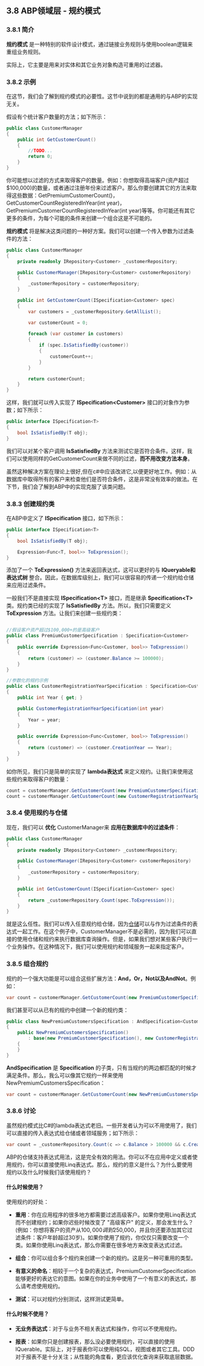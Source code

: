 ## 3.8 ABP领域层 - 规约模式

### 3.8.1 简介

**规约模式** 是一种特别的软件设计模式，通过链接业务规则与使用boolean逻辑来重组业务规则。

实际上，它主要是用来对实体和其它业务对象构造可重用的过滤器。

### 3.8.2 示例

在这节，我们会了解到规约模式的必要性。这节中说到的都是通用的与ABP的实现无关。

假设有个统计客户数量的方法；如下所示：

```csharp
public class CustomerManager
{
    public int GetCustomerCount()
    {
        //TODO...
        return 0;
    }
}
```

你可能想以过滤的方式来取得客户的数量。例如：你想取得高端客户(资产超过$100,000)的数量，或者通过注册年份来过滤客户。那么你要创建其它的方法来取得这些数据：GetPremiumCustomerCount()，GetCustomerCountRegisteredInYear(int year)，GetPremiumCustomerCountRegisteredInYear(int year)等等。你可能还有其它更多的条件，为每个可能的条件来创建一个组合这是不可能的。

**规约模式** 将是解决这类问题的一种好方案。我们可以创建一个传入参数为过滤条件的方法：

```csharp
public class CustomerManager
{
    private readonly IRepository<Customer> _customerRepository;

    public CustomerManager(IRepository<Customer> customerRepository)
    {
        _customerRepository = customerRepository;
    }

    public int GetCustomerCount(ISpecification<Customer> spec)
    {
        var customers = _customerRepository.GetAllList();

        var customerCount = 0;
        
        foreach (var customer in customers)
        {
            if (spec.IsSatisfiedBy(customer))
            {
                customerCount++;
            }
        }

        return customerCount;
    }
}
```

这样，我们就可以传入实现了 **ISpecification\<Customer\>** 接口的对象作为参数；如下所示：

```csharp
public interface ISpecification<T>
{
    bool IsSatisfiedBy(T obj);
}
```

我们可以对某个客户调用 **IsSatisfiedBy** 方法来测试它是否符合条件。这样，我们可以使用同样的GetCustomerCount来做不同的过滤，**而不用改变方法本身**。

虽然这种解决方案在理论上很好,但在c#中应该改进它,以便更好地工作。例如：从数据库中取得所有的客户来检查他们是否符合条件，这是非常没有效率的做法。在下节，我们会了解到ABP中的实现克服了该类问题。

### 3.8.3 创建规约类

在ABP中定义了 **ISpecification** 接口，如下所示：

```csharp
public interface ISpecification<T>
{
    bool IsSatisfiedBy(T obj);

    Expression<Func<T, bool>> ToExpression();
}
```

添加了一个 **ToExpression()** 方法来返回表达式，这可以更好的与 **IQueryable和表达式树** 整合。因此，在数据库级别上，我们可以很容易的传递一个规约给仓储来应用过滤条件。

一般我们不是直接实现 **ISpecification\<T\>** 接口，而是继承 **Specification\<T\>** 类。规约类已经的实现了 **IsSatisfiedBy** 方法。所以，我们只需要定义 **ToExpression** 方法。让我们来创建一些规约类：

```csharp

//假设客户资产超过$100,000+的是高级客户
public class PremiumCustomerSpecification : Specification<Customer>
{
    public override Expression<Func<Customer, bool>> ToExpression()
    {
        return (customer) => (customer.Balance >= 100000);
    }
}

//参数化的规约示例
public class CustomerRegistrationYearSpecification : Specification<Customer>
{
    public int Year { get; }

    public CustomerRegistrationYearSpecification(int year)
    {
        Year = year;
    }

    public override Expression<Func<Customer, bool>> ToExpression()
    {
        return (customer) => (customer.CreationYear == Year);
    }
}
```

如你所见，我们只是简单的实现了 **lambda表达式** 来定义规约。让我们来使用这些规约来取得客户的数量：

```csharp
count = customerManager.GetCustomerCount(new PremiumCustomerSpecification());
count = customerManager.GetCustomerCount(new CustomerRegistrationYearSpecification(2017));
```

### 3.8.4 使用规约与仓储

现在，我们可以 **优化** CustomerManager来 **应用在数据库中的过滤条件**：

```csharp
public class CustomerManager
{
    private readonly IRepository<Customer> _customerRepository;

    public CustomerManager(IRepository<Customer> customerRepository)
    {
        _customerRepository = customerRepository;
    }

    public int GetCustomerCount(ISpecification<Customer> spec)
    {
        return _customerRepository.Count(spec.ToExpression());
    }
}
```

就是这么任性。我们可以传入任意规约给仓储，因为[仓储](3.3ABP领域层-仓储.md)可以与作为过滤条件的表达式一起工作。在这个例子中，CustomerManager不是必需的，因为我们可以直接的使用仓储和规约来执行数据库查询操作。但是，如果我们想对某些客户执行一个业务操作。在这种情况下，我们可以使用规约和领域服务一起来指定客户。

### 3.8.5 组合规约

规约的一个强大功能是可以组合这些扩展方法：**And，Or，Not以及AndNot**。例如：

```csharp
var count = customerManager.GetCustomerCount(new PremiumCustomerSpecification().And(new CustomerRegistrationYearSpecification(2017)));
```

我们甚至可以从已有的规约中创建一个新的规约类：

```csharp
public class NewPremiumCustomersSpecification : AndSpecification<Customer>
{
    public NewPremiumCustomersSpecification() 
        : base(new PremiumCustomerSpecification(), new CustomerRegistrationYearSpecification(2017))
    {
    }
}
```

**AndSpecification** 是 **Specification** 的子类，只有当规约的两边都匹配的时候才满足条件。那么，我么可以像其它规约一样来使用NewPremiumCustomersSpecification：

```csharp
var count = customerManager.GetCustomerCount(new NewPremiumCustomersSpecification());
```

### 3.8.6 讨论

虽然规约模式比C#的lambda表达式老旧。一些开发者认为可以不用使用了，我们可以直接的传入表达式给仓储或者领域服务；如下所示：

```csharp
var count = _customerRepository.Count(c => c.Balance > 100000 && c.CreationYear == 2017);
```

ABP的仓储支持表达式用法，这是完全有效的用法。你可以不在应用中定义或者使用规约，你可以直接使用Linq表达式。那么，规约的意义是什么？为什么要使用规约以及什么时候我们该使用规约？

#### 什么时候使用？

使用规约的好处：

+ **重用**：你在应用程序的很多地方都需要过滤高级客户。如果你使用Linq表达式而不创建规约；如果你迟些时候改变了 "高级客户" 的定义，那会发生什么？(例如：你想将客户的资产从$100,000调到$250,000，并且你还要添加其它过滤条件：客户年龄超过30岁)。如果你使用了规约，你仅仅只需要改变一个类。如果你使用Linq表达式，那么你需要在很多地方来改变表达式过滤。

+ **组合**：你可以组合多个规约来创建一个新的规约。这是另一种可重用的类型。

+ **有意义的命名**：相较于一个复杂的表达式，PremiumCustomerSpecification能够更好的表达它的意图。如果在你的业务中使用了一个有意义的表达式，那么请考虑使用规约。

+ **测试**：可以对规约分别测试，这样测试更简单。

#### 什么时候不使用？

+ **无业务表达式**：对于与业务不相关表达式和操作，你可以不使用规约。

+ **报表**：如果你只是创建报表，那么没必要使用规约，可以直接的使用IQuerable。实际上，对于报表你可以使用纯SQL，视图或者其它工具。DDD对于报表不是十分关注；从性能的角度看，更应该优化查询来获取底层数据。










